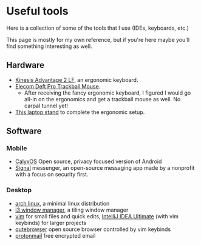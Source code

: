 # Useful tools

Here is a collection of some of the tools that I use (IDEs, keyboards, etc.) 

This page is mostly for my own reference, but if you're here maybe you'll find something interesting as well.

## Hardware

- [Kinesis Advantage 2 LF](https://kinesis-ergo.com/shop/advantage2/), an ergonomic keyboard. 
- [Elecom Deft Pro Trackball Mouse](https://www.amazon.com/Trackball-M-DPT1MRXBK-Bluetooth-High-Performance-Responsiveness/dp/B07C9T4TTW). 
  - After receiving the fancy ergonomic keyboard, I figured I would go all-in on the ergonomics and get a trackball mouse as well. No carpal tunnel yet! 
- [This laptop stand](https://www.amazon.com/gp/product/B089VKD8LK/ref=ppx_yo_dt_b_search_asin_title?ie=UTF8&psc=1) to complete the ergonomic setup.

## Software

### Mobile
- [CalyxOS](https://calyxos.org/) Open source, privacy focused version of Android 
- [Signal](https://signal.org/en/) messenger, an open-source messaging app made by a nonprofit with a focus on security first.


### Desktop
- [arch linux](https://archlinux.org/), a minimal linux distribution
- [i3 window manager](https://i3wm.org/), a tiling window manager
- [vim](https://www.vim.org/) for small files and quick edits, [IntelliJ IDEA Ultimate](https://www.jetbrains.com/idea/) (with vim keybinds) for larger projects
- [qutebrowser](https://qutebrowser.org/) open source browser controlled by vim keybinds
- [protonmail](https://protonmail.com/) free encrypted email
  




